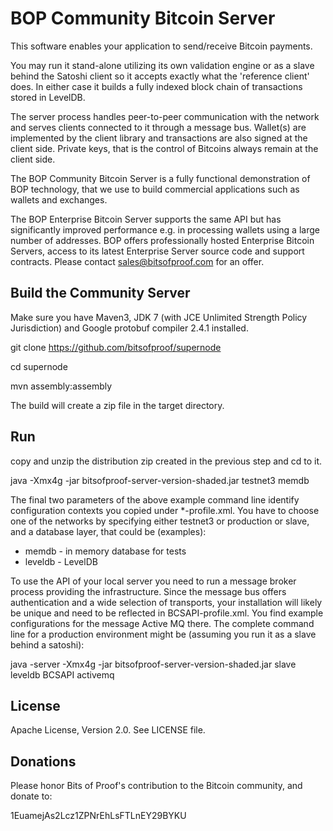 BOP Community Bitcoin Server
============================

This software enables your application to send/receive Bitcoin payments.

You may run it stand-alone utilizing its own validation engine or as a slave behind the Satoshi client so it accepts exactly what the 'reference client' does. In either case it builds a fully indexed block chain of transactions stored in LevelDB.

The server process handles peer-to-peer communication with the network and serves clients connected to it through a message bus. Wallet(s) are implemented by the client library and transactions are also signed at the client side. Private keys, that is the control of Bitcoins always remain at the client side. 

The BOP Community Bitcoin Server is a fully functional demonstration of BOP technology, that we use to build commercial applications such as wallets and exchanges.

The BOP Enterprise Bitcoin Server supports the same API but has significantly improved performance e.g. in processing wallets using a large number of addresses. BOP offers professionally hosted Enterprise Bitcoin Servers, access to its latest Enterprise Server source code and support contracts. Please contact sales@bitsofproof.com for an offer.

Build the Community Server
--------------------------
Make sure you have Maven3, JDK 7 (with JCE Unlimited Strength Policy Jurisdiction) and Google protobuf compiler 2.4.1 installed.

   git clone https://github.com/bitsofproof/supernode

   cd supernode
   
   mvn assembly:assembly

The build will create a zip file in the target directory.

Run
---

  copy and unzip the distribution zip created in the previous step and cd to it.

  java -Xmx4g -jar bitsofproof-server-version-shaded.jar testnet3 memdb

The final two parameters of the above example command line identify configuration contexts  you copied under *-profile.xml. You have to choose one of the networks by specifying either testnet3 or production or slave, and a database layer, that could be (examples):
   
   * memdb - in memory database for tests
   * leveldb - LevelDB

To use the API of your local server you need to run a message broker process providing the infrastructure. Since the message bus offers authentication and a wide selection of transports, your installation will likely be unique and need to be reflected in BCSAPI-profile.xml. You find example configurations for the message Active MQ there. The complete command line for a production environment might be (assuming you run it as a slave behind a satoshi):

  java -server -Xmx4g -jar bitsofproof-server-version-shaded.jar slave leveldb BCSAPI activemq

License
-------
Apache License, Version 2.0. See LICENSE file.

Donations
---------
Please honor Bits of Proof's contribution to the Bitcoin community, and donate to:

1EuamejAs2Lcz1ZPNrEhLsFTLnEY29BYKU

